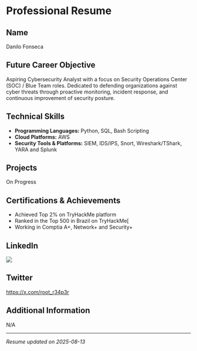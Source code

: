 # Professional Resume

## Name
Danilo Fonseca

## Future Career Objective
Aspiring Cybersecurity Analyst with a focus on Security Operations Center (SOC) / Blue Team roles. Dedicated to defending organizations against cyber threats through proactive monitoring, incident response, and continuous improvement of security posture.

## Technical Skills
- **Programming Languages:** Python, SQL, Bash Scripting
- **Cloud Platforms:** AWS
- **Security Tools & Platforms:** SIEM, IDS/IPS, Snort, Wireshark/TShark, YARA and Splunk

## Projects
On Progress

## Certifications & Achievements
- Achieved Top 2% on TryHackMe platform
- Ranked in the Top 500 in Brazil on TryHackMe[
- Working in Comptia A+, Network+ and Security+

## LinkedIn
<a href="https://www.linkedin.com/in/danilo-fonseca-67209a352/" target="_blank"><img src="https://img.shields.io/badge/LinkedIn-0A66C2?logo=linkedin&logoColor=white&style=for-the-badge"></a>

## Twitter
https://x.com/root_r34p3r

## Additional Information
N/A

---

*Resume updated on 2025-08-13*
